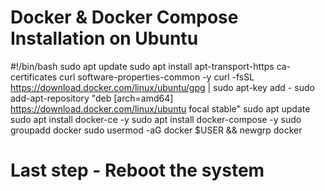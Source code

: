 # Docker & Docker Compose Installation on Ubuntu

#!/bin/bash
sudo apt update
sudo apt install apt-transport-https ca-certificates curl software-properties-common -y
curl -fsSL https://download.docker.com/linux/ubuntu/gpg | sudo apt-key add -
sudo add-apt-repository "deb [arch=amd64] https://download.docker.com/linux/ubuntu focal stable"
sudo apt update
sudo apt install docker-ce -y
sudo apt install docker-compose -y
sudo groupadd docker
sudo usermod -aG docker $USER && newgrp docker

# Last step - Reboot the system
